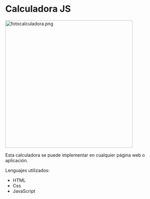 # Calculadora JS

<img src="C:\Users\Usuario\Documents\factoriaf5\rc2fullstack\projets\REPOSITORIOS GITHUB\CALCULADORA\fotocalculadora.png" alt="fotocalculadora.png" width="400"/>

Esta calculadora se puede implementar en cualquier página web o aplicación.

Lenguajes utilizados:
- HTML
- Css
- JavaScript